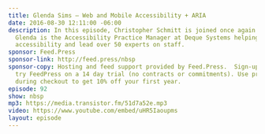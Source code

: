 ```yaml
---
title: Glenda Sims — Web and Mobile Accessibility + ARIA
date: 2016-08-30 12:11:00 -06:00
description: In this episode, Christopher Schmitt is joined once again by Glenda Sims.
  Glenda is the Accessibility Practice Manager at Deque Systems helping to define
  accessibility and lead over 50 experts on staff.
sponsor: Feed.Press
sponsor-link: http://feed.press/nbsp
sponsor-copy: Hosting and feed support provided by Feed.Press.  Sign-up today and
  try FeedPress on a 14 day trial (no contracts or commitments). Use promo code *nbsp*
  during checkout to get 10% off your first year.
episode: 92
show: nbsp
mp3: https://media.transistor.fm/51d7a52e.mp3
video: https://www.youtube.com/embed/uHR5Iaoupms
layout: episode
---
```


